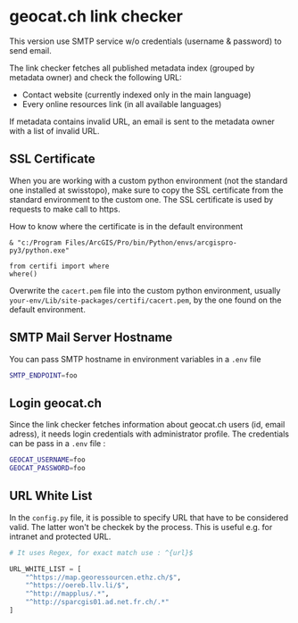 # geocat.ch link checker
This version use SMTP service w/o credentials (username & password) to send email.

The link checker fetches all published metadata index (grouped by metadata owner) and check the following URL:
* Contact website (currently indexed only in the main language)
* Every online resources link (in all available languages)

If metadata contains invalid URL, an email is sent to the metadata owner with a list of invalid URL.

## SSL Certificate
When you are working with a custom python environment (not the standard one installed at swisstopo),
make sure to copy the SSL certificate from the standard environment to the custom one. The SSL certificate is used by requests to make call to https.

How to know where the certificate is in the default environment
```
& "c:/Program Files/ArcGIS/Pro/bin/Python/envs/arcgispro-py3/python.exe"

from certifi import where
where()
```
Overwrite the `cacert.pem` file into the custom python environment, usually `your-env/Lib/site-packages/certifi/cacert.pem`, by the one found on the default environment.

## SMTP Mail Server Hostname
You can pass SMTP hostname in environment variables in a `.env` file
```bash
SMTP_ENDPOINT=foo
```
## Login geocat.ch
Since the link checker fetches information about geocat.ch users (id, email adress), it needs login credentials with administrator profile. The credentials can be pass in a `.env` file :
```bash
GEOCAT_USERNAME=foo
GEOCAT_PASSWORD=foo
```

## URL White List
In the `config.py` file, it is possible to specify URL that have to be considered valid. The latter won't be checkek by the process. This is useful e.g. for intranet and protected URL.
```python
# It uses Regex, for exact match use : ^{url}$ 

URL_WHITE_LIST = [
    "^https://map.georessourcen.ethz.ch/$",
    "^https://oereb.llv.li/$",
    "^http://mapplus/.*",
    "^http://sparcgis01.ad.net.fr.ch/.*"
]
```